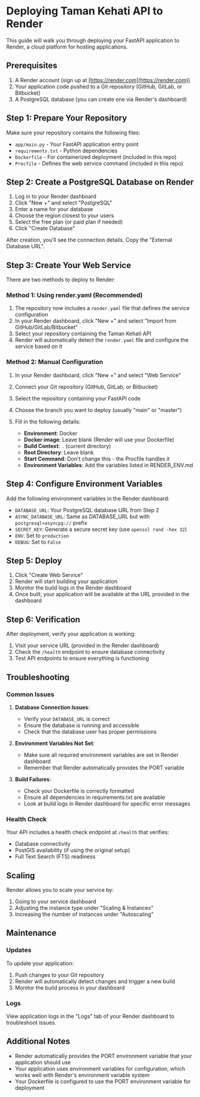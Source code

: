 # Deploying Taman Kehati API to Render

This guide will walk you through deploying your FastAPI application to Render, a cloud platform for hosting applications.

## Prerequisites

1. A Render account (sign up at [https://render.com](https://render.com))
2. Your application code pushed to a Git repository (GitHub, GitLab, or Bitbucket)
3. A PostgreSQL database (you can create one via Render's dashboard)

## Step 1: Prepare Your Repository

Make sure your repository contains the following files:

- `app/main.py` - Your FastAPI application entry point
- `requirements.txt` - Python dependencies
- `Dockerfile` - For containerized deployment (included in this repo)
- `Procfile` - Defines the web service command (included in this repo)

## Step 2: Create a PostgreSQL Database on Render

1. Log in to your Render dashboard
2. Click "New +" and select "PostgreSQL"
3. Enter a name for your database
4. Choose the region closest to your users
5. Select the free plan (or paid plan if needed)
6. Click "Create Database"

After creation, you'll see the connection details. Copy the "External Database URL".

## Step 3: Create Your Web Service

There are two methods to deploy to Render:

### Method 1: Using render.yaml (Recommended)

1. The repository now includes a `render.yaml` file that defines the service configuration
2. In your Render dashboard, click "New +" and select "Import from GitHub/GitLab/Bitbucket"
3. Select your repository containing the Taman Kehati API
4. Render will automatically detect the `render.yaml` file and configure the service based on it

### Method 2: Manual Configuration

1. In your Render dashboard, click "New +" and select "Web Service"
2. Connect your Git repository (GitHub, GitLab, or Bitbucket)
3. Select the repository containing your FastAPI code
4. Choose the branch you want to deploy (usually "main" or "master")
5. Fill in the following details:

   - **Environment**: Docker
   - **Docker image**: Leave blank (Render will use your Dockerfile)
   - **Build Context**: `.` (current directory)
   - **Root Directory**: Leave blank
   - **Start Command**: Don't change this - the Procfile handles it
   - **Environment Variables**: Add the variables listed in RENDER_ENV.md

## Step 4: Configure Environment Variables

Add the following environment variables in the Render dashboard:

- `DATABASE_URL`: Your PostgreSQL database URL from Step 2
- `ASYNC_DATABASE_URL`: Same as DATABASE_URL but with `postgresql+asyncpg://` prefix
- `SECRET_KEY`: Generate a secure secret key (use `openssl rand -hex 32`)
- `ENV`: Set to `production`
- `DEBUG`: Set to `False`

## Step 5: Deploy

1. Click "Create Web Service"
2. Render will start building your application
3. Monitor the build logs in the Render dashboard
4. Once built, your application will be available at the URL provided in the dashboard

## Step 6: Verification

After deployment, verify your application is working:

1. Visit your service URL (provided in the Render dashboard)
2. Check the `/health` endpoint to ensure database connectivity
3. Test API endpoints to ensure everything is functioning

## Troubleshooting

### Common Issues

1. **Database Connection Issues**:
   - Verify your `DATABASE_URL` is correct
   - Ensure the database is running and accessible
   - Check that the database user has proper permissions

2. **Environment Variables Not Set**:
   - Make sure all required environment variables are set in Render dashboard
   - Remember that Render automatically provides the PORT variable

3. **Build Failures**:
   - Check your Dockerfile is correctly formatted
   - Ensure all dependencies in requirements.txt are available
   - Look at build logs in Render dashboard for specific error messages

### Health Check

Your API includes a health check endpoint at `/health` that verifies:
- Database connectivity
- PostGIS availability (if using the original setup)
- Full Text Search (FTS) readiness

## Scaling

Render allows you to scale your service by:
1. Going to your service dashboard
2. Adjusting the instance type under "Scaling & Instances"
3. Increasing the number of instances under "Autoscaling"

## Maintenance

### Updates
To update your application:
1. Push changes to your Git repository
2. Render will automatically detect changes and trigger a new build
3. Monitor the build process in your dashboard

### Logs
View application logs in the "Logs" tab of your Render dashboard to troubleshoot issues.

## Additional Notes

- Render automatically provides the PORT environment variable that your application should use
- Your application uses environment variables for configuration, which works well with Render's environment variable system
- Your Dockerfile is configured to use the PORT environment variable for deployment